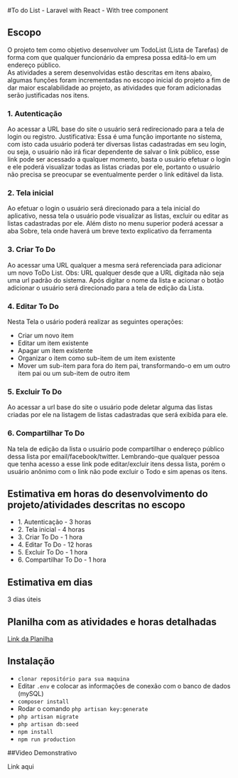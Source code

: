 #To do List - Laravel with React - With tree component

<h2>Escopo</h2>

O projeto tem como objetivo desenvolver um TodoList (Lista de Tarefas) de forma com que qualquer funcionário da empresa possa editá-lo
em um endereço público.
<br>
As atividades a serem desenvolvidas estão descritas em itens abaixo, algumas funções foram incrementadas no escopo inicial do projeto a
fim de dar maior escalabilidade ao projeto, as atividades que foram adicionadas serão justificadas nos itens.

<h3>1. Autenticação</h3>
Ao acessar a URL base do site o usuário será redirecionado para a tela de login ou registro.
Justificativa: Essa é uma função importante no sistema, com isto cada usuário poderá ter diversas listas cadastradas em seu login, ou seja,
o usuário não irá ficar dependente de salvar o link público, esse link pode ser acessado a qualquer momento, basta o usuário efetuar o login
e ele poderá visualizar todas as listas criadas por ele, portanto o usuário não precisa se preocupar se eventualmente perder o link editável da lista.

<h3>2. Tela inicial </h3>
Ao efetuar o login o usuário será direcionado para a tela inicial do aplicativo, nessa tela o usuário pode visualizar as listas, excluir ou
editar as listas cadastradas por ele. Além disto no menu superior poderá acessar a aba Sobre, tela onde haverá um breve texto explicativo da
ferramenta

<h3>3. Criar To Do </h3>
Ao acessar uma URL qualquer a mesma será referenciada para adicionar um novo ToDo List. Obs: URL qualquer desde que a URL digitada não seja uma url padrão do sistema.
Após digitar o nome da lista e acionar o botão adicionar o usuário será direcionado para a tela de edição da Lista.

<h3>4. Editar To Do</h3>
Nesta Tela o usário poderá realizar as seguintes operações:
<ul>
  <li>Criar um novo item</li>
  <li>Editar um item existente</li>
  <li>Apagar um item existente </li>
  <li>Organizar o item como sub-item de um item existente</li>
  <li>Mover um sub-item para fora do item pai, transformando-o em um outro item pai ou um sub-item de outro item</li>
</ul>

<h3>5. Excluir To Do</h3>
Ao acessar a url base do site o usuário pode deletar alguma das listas criadas por ele na listagem de listas cadastradas que será exibida para ele. 

<h3>6. Compartilhar To Do </h3>
Na tela de edição da lista o usuário pode compartilhar o endereço público dessa lista por email/facebook/twitter. Lembrando-que qualquer pessoa que tenha acesso a esse link pode editar/excluir itens dessa lista, porém o usuário anônimo com o link não pode excluir o Todo e sim apenas os itens.

<h2>Estimativa em horas do desenvolvimento do projeto/atividades descritas no escopo</h2>
<ul>
    <li>1. Autenticação - 3 horas</li>
    <li>2. Tela inicial - 4 horas</li>
    <li>3. Criar To Do - 1 hora</li>
    <li>4. Editar To Do - 12 horas</li>
    <li>5. Excluir To Do - 1 hora</li>
    <li>6. Compartilhar To Do - 1 hora</li>
</ul>

<h2>Estimativa em dias</h2>
3 dias úteis

<h2>Planilha com as atividades e horas detalhadas</h2>
<a href="https://docs.google.com/spreadsheets/d/1sWPU1SSoXNnolQshartq8J_np_13CtYRR9Ux803yAzs/edit?usp=sharing">Link da Planilha</a>

## Instalação

- `clonar repositório para sua maquina`
- Editar `.env` e colocar as informações de conexão com o banco de dados (mySQL)
- `composer install`
-  Rodar o comando `php artisan key:generate`
- `php artisan migrate`
- `php artisan db:seed`
- `npm install`
- `npm run production`

##Video Demonstrativo

Link aqui

